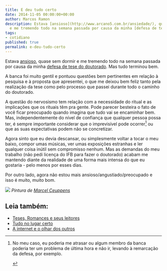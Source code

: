 ```yaml
---
title: E deu tudo certo
date: 2014-11-05 00:00:00+00:00
author: Marcos Ramon
description: Estava [ansioso](http://www.arcano5.com.br/ansiedade/), quase sem dormir
  e me tremendo todo na semana passada por causa da minha [defesa de tese do doutorado](h...
tags:
- cotidiano
published: true
permalink: e-deu-tudo-certo
---
```

Estava [ansioso](http://www.arcano5.com.br/ansiedade/), quase sem dormir e me tremendo todo na semana passada por causa da minha [defesa de tese do doutorado](http://instagram.com/p/u1b36WPnnz). Mas tudo terminou bem.

A banca foi muito gentil e pontuou questões bem pertinentes em relação à pesquisa e à proposta que apresentei, o que me deixou bem feliz tanto pela realização da tese como pelo processo que passei durante todo o caminho do doutorado.

A questão do nervosismo tem relação com a necessidade do ritual e as implicações que os rituais têm pra gente. Pode parecer besteira o fato de você ficar preocupado quando imagina que tudo vai se encaminhar bem. Mas, independentemente do nível de confiança que qualquer pessoa possa ter, é sempre importante considerar que o imprevisível pode ocorrer[^1] ou que as suas expectativas podem não se concretizar.

Agora sinto que eu devia descansar, ou simplesmente voltar a tocar o meu baixo, compor umas músicas, ver umas exposições estranhas e ler qualquer coisa inútil sem compromisso nenhum. Mas as demandas do meu trabalho (não pedi licença do IFB para fazer o doutorado) acabam me mantendo diante da realidade de uma forma mais intensa do que eu gostaria - pelo menos por esses dias. 

Por outro lado, agora não estou mais ansioso/angustiado/preocupado e isso é muito, muito bom.

![](http://40.media.tumblr.com/tumblr_m0s0mhjZ8W1rnqg7ho1_1280.jpg)
*Pintura de [Marcel Ceuppens](http://web.mac.com/marcel.ceuppens/Marcel_Ceuppens/paintings.html#grid)*

[^1]: No meu caso, eu poderia me atrasar ou algum membro da banca poderia ter um problema de última hora e não ir, levando à remarcação da defesa, por exemplo.<div class="leia-tambem" markdown="1">
## Leia também:

- <a href="/teses-romances-e-seus-leitores">Teses, Romances e seus leitores</a>
- <a href="/tudo-no-lugar-certo">Tudo no lugar certo</a>
- <a href="/a-internet-e-o-olhar-dos-outros">A internet e o olhar dos outros</a>
</div>